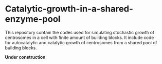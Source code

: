 # Catalytic-growth-in-a-shared-enzyme-pool
This repository contain the codes used for simulating stochastic growth of centrosomes in a cell with finite amount of building blocks. It include code for autocatalytic and catalytic growth of centrosomes from a shared pool of building blocks.  

**Under construction**
